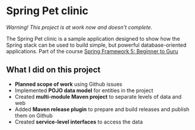 # Spring Pet clinic

*Warning! This project is at work now and doesn't complete.*

The Spring Pet clinic is a sample application designed to show how the Spring stack can be used to build simple, but powerful database-oriented applications. Part of the course [Spring Framework 5: Beginner to Guru](https://www.udemy.com/course/spring-framework-5-beginner-to-guru/)

## What I did on this project
- **Planned scope of work** using Github issues
- Implemented **POJO data model** for entities in the project
- Created **multi-module Maven project** to separate levels of data and web
- Added **Maven release plugin** to prepare and build releases and publish them on Github
- Created **service-level interfaces** to access the data
